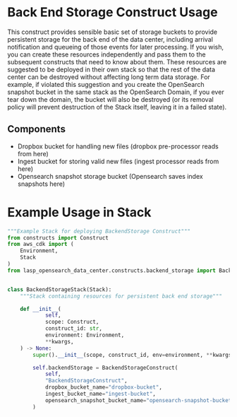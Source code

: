# Back End Storage Construct Usage

This construct provides sensible basic set of storage buckets to provide persistent storage for the back end of the 
data center, including arrival notification and queueing of those events for later processing. 
If you wish, you can create these resources independently and pass them to the subsequent constructs that need to 
know about them. 
These resources are suggested to be deployed in their own stack so that the rest of the data center can be destroyed 
without affecting long term data storage. For example, if violated this suggestion and 
you create the OpenSearch snapshot bucket in the same stack 
as the OpenSearch Domain, if you ever tear down the domain, the bucket will also be destroyed (or its removal policy
will prevent destruction of the Stack itself, leaving it in a failed state).

## Components

- Dropbox bucket for handling new files (dropbox pre-processor reads from here)
- Ingest bucket for storing valid new files (ingest processor reads from here)
- Opensearch snapshot storage bucket (Opensearch saves index snapshots here)

# Example Usage in Stack

```python
"""Example Stack for deploying BackendStorage Construct"""
from constructs import Construct
from aws_cdk import (
    Environment,
    Stack
)
from lasp_opensearch_data_center.constructs.backend_storage import BackendStorageConstruct


class BackendStorageStack(Stack):
    """Stack containing resources for persistent back end storage"""

    def __init__(
            self,
            scope: Construct,
            construct_id: str,
            environment: Environment,
            **kwargs,
    ) -> None:
        super().__init__(scope, construct_id, env=environment, **kwargs)

        self.backendStorage = BackendStorageConstruct(
            self,
            "BackendStorageConstruct",
            dropbox_bucket_name="dropbox-bucket",
            ingest_bucket_name="ingest-bucket",
            opensearch_snapshot_bucket_name="opensearch-snapshot-bucket",
        )
```

